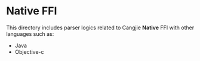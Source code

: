 # Native FFI

This directory includes parser logics related to Cangjie **Native** FFI with other languages such as:

- Java
- Objective-c
